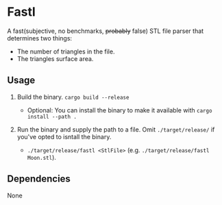 # Fastl

A fast(subjective, no benchmarks, ~~probably~~ false) STL file parser that determines
two things:

- The number of triangles in the file.
- The triangles surface area.

## Usage

1. Build the binary. `cargo build --release`

   - Optional: You can install the binary to make it available with `cargo install --path .`

2. Run the binary and supply the path to a file. Omit `./target/release/` if you've opted to isntall the binary.

   - `./target/release/fastl <StlFile>` (e.g. `./target/release/fastl Moon.stl`).

## Dependencies

None
